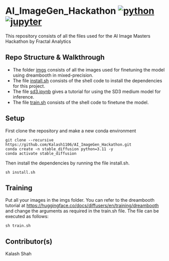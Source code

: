 # AI_ImageGen_Hackathon [![python](https://img.shields.io/badge/Python-3.9-3776AB.svg?style=flat&logo=python&logoColor=white)](https://www.python.org) [![jupyter](https://img.shields.io/badge/Jupyter-Lab-F37626.svg?style=flat&logo=Jupyter)](https://jupyterlab.readthedocs.io/en/stable)
This repository consists of all the files used for the AI Image Masters Hackathon by Fractal Analytics

## Repo Structure & Walkthrough
- The folder [imgs](https://github.com/Kalash1106/AI_ImageGen_Hackathon/tree/main/imgs) consists of all the images used for finetuning the model using dreambooth in mixed-precision.
- The file [install.sh](https://github.com/Kalash1106/AI_ImageGen_Hackathon/blob/main/install.sh) consists of the shell code to install the dependencies for this project.
- The file [sd3.ipynb](https://github.com/Kalash1106/AI_ImageGen_Hackathon/blob/main/sd3.ipynb) gives a tutorial for using the SD3 medium model for inference.
- The file [train.sh](https://github.com/Kalash1106/AI_ImageGen_Hackathon/blob/main/train.sh) consists of the shell code to finetune the model.

## Setup
First clone the repository and make a new conda environment
```
git clone --recursive https://github.com/Kalash1106/AI_ImageGen_Hackathon.git
conda create -n stable_diffusion python=3.11 -y
conda activate stable_diffusion
```

Then install the dependencies by running the file install.sh.
```
sh install.sh
```

## Training
Put all your images in the imgs folder. You can refer to the dreambooth tutorial at https://huggingface.co/docs/diffusers/en/training/dreambooth and change the arguments as required in the train.sh file. The file can be executed as follows:
```
sh train.sh
```
## Contributor(s)
Kalash Shah
